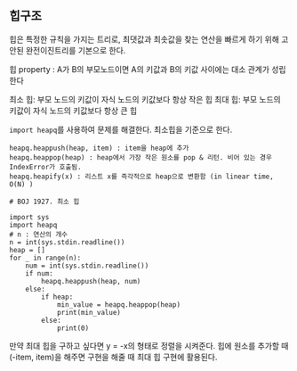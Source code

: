 ## 힙구조

힙은 특정한 규칙을 가지는 트리로, 최댓값과 최솟값을 찾는 연산을 빠르게 하기 위해 고안된 완전이진트리를 기본으로 한다. 

힙 property : A가 B의 부모노드이면 A의 키값과 B의 키값 사이에는 대소 관계가 성립한다

최소 힙: 부모 노드의 키값이 자식 노드의 키값보다 항상 작은 힙
최대 힙: 부모 노드의 키값이 자식 노드의 키값보다 항상 큰 힙


`import heapq`를 사용하여 문제를 해결한다. 최소힙을 기준으로 한다. 

```buildoutcfg
heapq.heappush(heap, item) : item을 heap에 추가
heapq.heappop(heap) : heap에서 가장 작은 원소를 pop & 리턴. 비어 있는 경우 IndexError가 호출됨. 
heapq.heapify(x) : 리스트 x를 즉각적으로 heap으로 변환함 (in linear time, O(N) )

```

```buildoutcfg
# BOJ 1927. 최소 힙

import sys
import heapq
# n : 연산의 개수
n = int(sys.stdin.readline())
heap = []
for _ in range(n):
    num = int(sys.stdin.readline())
    if num:
        heapq.heappush(heap, num)
    else:
        if heap:
            min_value = heapq.heappop(heap)
            print(min_value)
        else:
            print(0)
```

만약 최대 힙을 구하고 싶다면 y = -x의 형태로 정렬을 시켜준다. 
힙에 원소를 추가할 때 (-item, item)을 해주면 구현을 해줄 때 최대 힙 구현에 활용된다. 